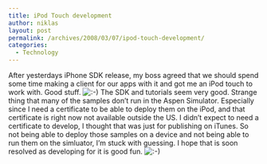 ```yaml
---
title: iPod Touch development
author: niklas
layout: post
permalink: /archives/2008/03/07/ipod-touch-development/
categories:
  - Technology
---
```

After yesterdays iPhone SDK release, my boss agreed that we should spend some time making a client for our apps with it and got me an iPod touch to work with. Good stuff. <img src='http://blog.saers.com/wp-includes/images/smilies/icon_smile.gif' alt=':-)' class='wp-smiley' /> The SDK and tutorials seem very good. Strange thing that many of the samples don&#8217;t run in the Aspen Simulator. Especially since I need a certificate to be able to deploy them on the iPod, and that certificate is right now not available outside the US. I didn&#8217;t expect to need a certificate to develop, I thought that was just for publishing on iTunes. So not being able to deploy those samples on a device and not being able to run them on the simluator, I&#8217;m stuck with guessing. I hope that is soon resolved as developing for it is good fun. <img src='http://blog.saers.com/wp-includes/images/smilies/icon_smile.gif' alt=':-)' class='wp-smiley' />